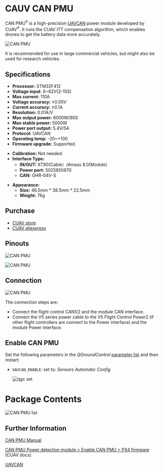 # CAUV CAN PMU

CAN PMU<sup>&reg;</sup> is a high-precision [UAVCAN](../uavcan/REAMDE) power module developed by CUAV<sup>&reg;</sup>.
It runs the CUAV ITT compensation algorithm, which enables drones to get the battery data more accurately.

![CAN PMU](../../assets/hardware/power_module/cuav_can/can_pmu.jpg)

It is recommended for use in large commercial vehicles, but might also be used for research vehicles.

## Specifications

- **Processor:** STM32F412
- **Voltage input**: 6~62V\(2-15S\)
- **Max current:** 110A
- **Voltage accuracy:** ±0.05V
- **Current accuracy:** ±0.1A
- **Resolution:** 0.01A/V
- **Max output power:** 6000W/90S
- **Max stable power:** 5000W
- **Power port output:** 5.4V/5A
- **Protocol:** UAVCAN
- **Operating temp:** -20~+100
- **Firmware upgrade:** Supported.
* **Calibration:** Not needed.
* **Interface Type:**
  - **IN/OUT:** XT90\(Cable）/Amass 8.0\(Module）
  - **Power port:** 5025850670
  - **CAN:** GHR-04V-S
- **Appearance:**
  - **Size:** 46.5mm \* 38.5mm \* 22.5mm
  - **Weight:** 76g

## Purchase

- [CUAV store](https://store.cuav.net/index.php)
- [CUAV aliexpress ](https://www.aliexpress.com/item/4000369700535.html)

## Pinouts

![CAN PMU](../../assets/hardware/power_module/cuav_can/can_pmu_pinouts_en.png)
 
![CAN PMU](../../assets/hardware/power_module/cuav_can/can_pmu_pinouts_en2.png)

## Connection

![CAN PMU](../../assets/hardware/power_module/cuav_can/can_pmu_connection_en.png)

The connection steps are:
* Connect the flight control CAN1/2 and the module CAN interface.
* Connect the V5 series power cable to the V5 Flight Control Power2 (if other flight controllers are connect to the Power interface) and the module Power interface.

## Enable CAN PMU

Set the following parameters in the *QGroundControl* [parameter list](../advanced_config/parameters.md) and then restart:

* `UAVCAN_ENABLE`: set to: *Sensors Automatic Config*

  ![qgc set](../../assets/hardware/power_module/cuav_can/qgc_set_en.png)

# Package Contents

![CAN PMU list](../../assets/hardware/power_module/cuav_can/can_pmu_list.png)

## Further Information

[CAN PMU Manual](http://manual.cuav.net/power-module/CAN-PMU.pdf)

[CAN PMU Power detection module > Enable CAN PMU > PX4 firmware](http://doc.cuav.net/power-module/can-pmu/en/) (CUAV docs)

[UAVCAN](https://new.uavcan.org/)